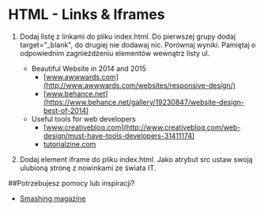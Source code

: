# HTML - Links & Iframes

1. Dodaj listę z linkami do pliku index.html. Do pierwszej grupy dodaj target="_blank", 
do drugiej nie dodawaj nic. Porównaj wyniki.
Pamiętaj o odpowiednim zagnieżdżeniu elementów wewnątrz listy ul. 

    * Beautiful Website in 2014 and 2015
        * [www.awwwards.com](http://www.awwwards.com/websites/responsive-design/)
        * [www.behance.net](https://www.behance.net/gallery/19230847/website-design-best-of-2014)
    * Useful tools for web developers
        * [www.creativebloq.com](http://www.creativebloq.com/web-design/must-have-tools-developers-31411174)
        * [tutorialzine.com](http://tutorialzine.com/2014/09/50-awesome-tools-and-resources-for-web-developers/)

2. Dodaj element iframe do pliku index.html. Jako atrybut src ustaw swoją ulubioną stronę z 
nowinkami ze świata IT.

##Potrzebujesz pomocy lub inspiracji?
* [Smashing magazine](https://www.smashingmagazine.com/)
